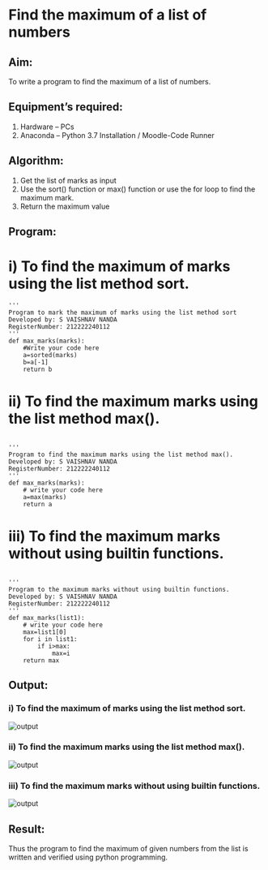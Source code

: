 # Find the maximum of a list of numbers
## Aim:
To write a program to find the maximum of a list of numbers.
## Equipment’s required:
1.	Hardware – PCs
2.	Anaconda – Python 3.7 Installation / Moodle-Code Runner
## Algorithm:
1.	Get the list of marks as input
2.	Use the sort() function or max() function or use the for loop to find the maximum mark.
3.	Return the maximum value
## Program:

# i)	To find the maximum of marks using the list method sort.
```
''' 
Program to mark the maximum of marks using the list method sort
Developed by: S VAISHNAV NANDA
RegisterNumber: 212222240112
'''
def max_marks(marks):
    #Write your code here
    a=sorted(marks)
    b=a[-1]
    return b
```

# ii)	 To find the maximum marks using the list method max().
```

''' 
Program to find the maximum marks using the list method max().
Developed by: S VAISHNAV NANDA
RegisterNumber: 212222240112
'''
def max_marks(marks):
    # write your code here
    a=max(marks)
    return a

```

# iii)  To find the maximum marks without using builtin functions.
```

''' 
Program to the maximum marks without using builtin functions.
Developed by: S VAISHNAV NANDA
RegisterNumber: 212222240112
'''
def max_marks(list1):
    # write your code here
    max=list1[0]
    for i in list1:
        if i>max:
            max=i
    return max

```


## Output:
### i)	To find the maximum of marks using the list method sort.

![output](./img/71.png)

### ii)	 To find the maximum marks using the list method max().

![output](./img/72.png)

### iii)  To find the maximum marks without using builtin functions.

![output](./img/73.png)

## Result:
Thus the program to find the maximum of given numbers from the list is written and verified using python programming.
